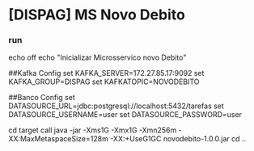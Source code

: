 # [DISPAG] MS Novo Debito



### run
echo off
echo "Inicializar Microsservico novo Debito"

##Kafka Config
set KAFKA_SERVER=172.27.85.17:9092
set KAFKA_GROUP=DISPAG
set KAFKATOPIC=NOVODEBITO

##Banco Config
set DATASOURCE_URL=jdbc:postgresql://localhost:5432/tarefas
set DATASOURCE_USERNAME=user
set DATASOURCE_PASSWORD=user

cd target
call java -jar -Xms1G -Xmx1G -Xmn256m -XX:MaxMetaspaceSize=128m -XX:+UseG1GC  novodebito-1.0.0.jar
cd ..




